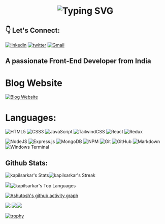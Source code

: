 

<h1 align='center'>
<img src="https://readme-typing-svg.demolab.com?font=Fira+Code&weight=600&size=22&pause=1000&color=ff0000&random=false&width=535&lines=%E2%9C%A8+Hey%2C+I'm+Kapil.+You+are+Welcome!+%F0%9F%8C%9F" alt="Typing SVG" />
</h1>


## 👇 Let's Connect:

[![linkedin](https://img.shields.io/badge/LinkedIn-0077B5?style=for-the-badge&logo=linkedin&logoColor=white)](https://www.linkedin.com/in/kapil-sarkar-439754249/)
[![twitter](https://img.shields.io/badge/Twitter-1DA1F2?style=for-the-badge&logo=twitter&logoColor=white)](https://x.com/kapil_cena1)
[![Gmail](https://img.shields.io/badge/Gmail-D14836?style=for-the-badge&logo=gmail&logoColor=white)](mailto:k.sarkar81@gmail.com)


## A passionate Front-End Developer from India ##


# **Blog Website** ##
<a href="https://hashnode.com/@kapil2"><img alt="Blog Website" src="https://img.shields.io/badge/Hashnode-Follow%20Me-2962FF?style=for-the-badge&logo=hashnode&logoColor=white"></a>

# Languages:

![HTML5](https://img.shields.io/badge/html5-%23E34F26.svg?style=for-the-badge&logo=html5&logoColor=white)
![CSS3](https://img.shields.io/badge/css3-%231572B6.svg?style=for-the-badge&logo=css3&logoColor=white)
![JavaScript](https://img.shields.io/badge/javascript-%23323330.svg?style=for-the-badge&logo=javascript&logoColor=%23F7DF1E)
![TailwindCSS](https://img.shields.io/badge/tailwindcss-%2338B2AC.svg?style=for-the-badge&logo=tailwind-css&logoColor=white)
![React](https://img.shields.io/badge/react-%2320232a.svg?style=for-the-badge&logo=react&logoColor=%2361DAFB)
![Redux](https://img.shields.io/badge/redux-%23593d88.svg?style=for-the-badge&logo=redux&logoColor=white)

![NodeJS](https://img.shields.io/badge/node.js-6DA55F?style=for-the-badge&logo=node.js&logoColor=white)
![Express.js](https://img.shields.io/badge/express.js-%23404d59.svg?style=for-the-badge&logo=express&logoColor=%2361DAFB)
![MongoDB](https://img.shields.io/badge/MongoDB-%234ea94b.svg?style=for-the-badge&logo=mongodb&logoColor=white)
![NPM](https://img.shields.io/badge/NPM-%23CB3837.svg?style=for-the-badge&logo=npm&logoColor=white)
![Git](https://img.shields.io/badge/git-%23F05033.svg?style=for-the-badge&logo=git&logoColor=white)
![GitHub](https://img.shields.io/badge/github-%23121011.svg?style=for-the-badge&logo=github&logoColor=white)
![Markdown](https://img.shields.io/badge/markdown-%23000000.svg?style=for-the-badge&logo=markdown&logoColor=white)
![Windows Terminal](https://img.shields.io/badge/Windows%20Terminal-%234D4D4D.svg?style=for-the-badge&logo=windows-terminal&logoColor=white)

##  Github Stats:
![kapilsarkar's Stats](https://github-readme-stats.vercel.app/api?username=kapilsarkar&theme=vue&show_icons=true&hide_border=false&count_private=true)![kapilsarkar's Streak](https://github-readme-streak-stats.herokuapp.com/?user=kapilsarkar&theme=vue&hide_border=false)



![](http://github-profile-summary-cards.vercel.app/api/cards/profile-details?username=kapilsarkar&theme=blue_green)![kapilsarkar's Top Languages](https://github-readme-stats.vercel.app/api/top-langs/?username=kapilsarkar&theme=vue&show_icons=true&hide_border=false&layout=compact)

[![Ashutosh's github activity graph](https://github-readme-activity-graph.vercel.app/graph?username=kapilsarkar&bg_color=f5ffd1&color=cb2a62&line=4c9e52&point=403d3d&area=true&hide_border=true)](https://github.com/ashutosh00710/github-readme-activity-graph)

![](http://github-profile-summary-cards.vercel.app/api/cards/most-commit-language?username=kapilsarkar&theme=blue_green) ![](http://github-profile-summary-cards.vercel.app/api/cards/stats?username=kapilsarkar&theme=moonlight)![](http://github-profile-summary-cards.vercel.app/api/cards/productive-time?username=kapilsarkar&theme=blue_green&utcOffset=8)

[![trophy](https://github-profile-trophy.vercel.app/?username=kapilsarkar)](https://github.com/ryo-ma/github-profile-trophy)

<!---
kapilsarkar/kapilsarkar is a ✨ special ✨ repository because its `README.md` (this file) appears on your GitHub profile.
You can click the Preview link to take a look at your changes.
--->
